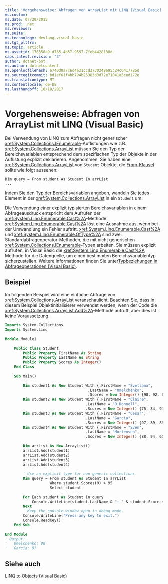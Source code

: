 ```yaml
---
title: 'Vorgehensweise: Abfragen von ArrayList mit LINQ (Visual Basic)'
ms.custom: 
ms.date: 07/20/2015
ms.prod: .net
ms.reviewer: 
ms.suite: 
ms.technology: devlang-visual-basic
ms.tgt_pltfrm: 
ms.topic: article
ms.assetid: 176358a9-d765-4b57-9557-7feb4428138d
caps.latest.revision: "3"
author: dotnet-bot
ms.author: dotnetcontent
ms.openlocfilehash: 6740d8a7c6d4a31ccd3730249695c24c6417785d
ms.sourcegitcommit: bd1ef61f4bb794b25383d3d72e71041a5ced172e
ms.translationtype: MT
ms.contentlocale: de-DE
ms.lasthandoff: 10/18/2017
---
```

# <a name="how-to-query-an-arraylist-with-linq-visual-basic"></a>Vorgehensweise: Abfragen von ArrayList mit LINQ (Visual Basic)
Bei Verwendung von LINQ zum Abfragen nicht generischer <xref:System.Collections.IEnumerable>-Auflistungen wie z.B. <xref:System.Collections.ArrayList> müssen Sie den Typ der Bereichsvariablen entsprechend dem spezifischen Typ der Objekte in der Auflistung explizit deklarieren. Angenommen, Sie haben eine <xref:System.Collections.ArrayList> von `Student` Objekte, die [From-Klausel](../../../../visual-basic/language-reference/queries/from-clause.md) sollte wie folgt aussehen:  
  
```  
Dim query = From student As Student In arrList   
...  
```  
  
 Indem Sie den Typ der Bereichsvariablen angeben, wandeln Sie jedes Element in der <xref:System.Collections.ArrayList> in ein `Student` um.  
  
 Die Verwendung einer explizit typisierten Bereichsvariablen in einem Abfrageausdruck entspricht dem Aufrufen der <xref:System.Linq.Enumerable.Cast%2A>-Methode. <xref:System.Linq.Enumerable.Cast%2A> löst eine Ausnahme aus, wenn bei der Umwandlung ein Fehler auftritt. <xref:System.Linq.Enumerable.Cast%2A> und <xref:System.Linq.Enumerable.OfType%2A> sind zwei Standardabfrageoperator-Methoden, die mit nicht generischen <xref:System.Collections.IEnumerable>-Typen arbeiten. Sie müssen explizit aufrufen, in Visual Basic die <xref:System.Linq.Enumerable.Cast%2A> Methode für die Datenquelle, um einen bestimmten Bereichsvariablentyp sicherzustellen. Weitere Informationen finden Sie unter[Typbeziehungen in Abfrageoperationen (Visual Basic)](../../../../visual-basic/programming-guide/concepts/linq/type-relationships-in-query-operations.md).  
  
## <a name="example"></a>Beispiel  
 Im folgenden Beispiel wird eine einfache Abfrage von <xref:System.Collections.ArrayList> veranschaulicht. Beachten Sie, dass in diesem Beispiel Objektinitialisierer verwendet werden, wenn der Code die <xref:System.Collections.ArrayList.Add%2A>-Methode aufruft, aber dies ist keine Voraussetzung.  
  
```vb  
Imports System.Collections  
Imports System.Linq  
  
Module Module1  
  
    Public Class Student  
        Public Property FirstName As String  
        Public Property LastName As String  
        Public Property Scores As Integer()  
    End Class  
  
    Sub Main()  
  
        Dim student1 As New Student With {.FirstName = "Svetlana",   
                                     .LastName = "Omelchenko",   
                                     .Scores = New Integer() {98, 92, 81, 60}}  
        Dim student2 As New Student With {.FirstName = "Claire",   
                                    .LastName = "O'Donnell",   
                                    .Scores = New Integer() {75, 84, 91, 39}}  
        Dim student3 As New Student With {.FirstName = "Cesar",   
                                    .LastName = "Garcia",   
                                    .Scores = New Integer() {97, 89, 85, 82}}  
        Dim student4 As New Student With {.FirstName = "Sven",   
                                    .LastName = "Mortensen",   
                                    .Scores = New Integer() {88, 94, 65, 91}}  
  
        Dim arrList As New ArrayList()  
        arrList.Add(student1)  
        arrList.Add(student2)  
        arrList.Add(student3)  
        arrList.Add(student4)  
  
        ' Use an explicit type for non-generic collections  
        Dim query = From student As Student In arrList   
                    Where student.Scores(0) > 95   
                    Select student  
  
        For Each student As Student In query  
            Console.WriteLine(student.LastName & ": " & student.Scores(0))  
        Next  
        ' Keep the console window open in debug mode.  
        Console.WriteLine("Press any key to exit.")  
        Console.ReadKey()  
    End Sub  
  
End Module  
' Output:  
'   Omelchenko: 98  
'   Garcia: 97  
```  
  
## <a name="see-also"></a>Siehe auch  
 [LINQ to Objects (Visual Basic)](../../../../visual-basic/programming-guide/concepts/linq/linq-to-objects.md)
